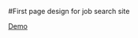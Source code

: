 #First page design for job search site

<a href="http://shorinamaria.github.io/CareersChoices/" target="_blank">Demo</a>